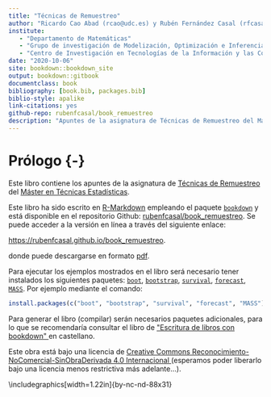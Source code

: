 ```yaml
--- 
title: "Técnicas de Remuestreo"
author: "Ricardo Cao Abad (rcao@udc.es) y Rubén Fernández Casal (rfcasal@udc.es)"
institute: 
   - "Departamento de Matemáticas"
   - "Grupo de investigación de Modelización, Optimización e Inferencia Estadística (MODES)"
   - "Centro de Investigación en Tecnologías de la Información y las Comunicaciones (CITIC)"
date: "2020-10-06"
site: bookdown::bookdown_site
output: bookdown::gitbook
documentclass: book
bibliography: [book.bib, packages.bib]
biblio-style: apalike
link-citations: yes
github-repo: rubenfcasal/book_remuestreo
description: "Apuntes de la asignatura de Técnicas de Remuestreo del Máster en Técnicas Estadísticas."
---
```



# Prólogo {-}

Este libro contiene los apuntes de la asignatura de [Técnicas de Remuestreo](http://eamo.usc.es/pub/mte/index.php/es/?option=com_content&view=article&id=2202&idm=22&a%C3%B1o=2019) del [Máster en Técnicas Estadísticas](http://eio.usc.es/pub/mte). 

Este libro ha sido escrito en [R-Markdown](http://rmarkdown.rstudio.com) empleando el paquete [`bookdown`](https://bookdown.org/yihui/bookdown/)  y está disponible en el repositorio Github: [rubenfcasal/book_remuestreo](https://github.com/rubenfcasal/book_remuestreo). 
Se puede acceder a la versión en línea a través del siguiente enlace:

<https://rubenfcasal.github.io/book_remuestreo>.

<!-- 
<a class="btn pull-left js-toolbar-action" aria-label="PDF" title="PDF" href="#"><i class="fa fa-file-pdf-o"></i></a> 
-->

donde puede descargarse en formato [pdf](https://rubenfcasal.github.io/book_remuestreo/book_remuestreo.pdf).

Para ejecutar los ejemplos mostrados en el libro será necesario tener instalados los siguientes paquetes:
[`boot`](https://cran.r-project.org/web/packages/boot/index.html), [`bootstrap`](https://cran.r-project.org/web/packages/bootstrap/index.html), [`survival`](https://cran.r-project.org/web/packages/survival/index.html), [`forecast`](https://cran.r-project.org/web/packages/forecast/index.html), [`MASS`](https://cran.r-project.org/web/packages/MASS/index.html).
Por ejemplo mediante el comando:

```r
install.packages(c("boot", "bootstrap", "survival", "forecast", "MASS"))
```

Para generar el libro (compilar) serán necesarios paquetes adicionales, 
para lo que se recomendaría consultar el libro de ["Escritura de libros con bookdown" ](https://rubenfcasal.github.io/bookdown_intro) en castellano.


Este obra está bajo una licencia de [Creative Commons Reconocimiento-NoComercial-SinObraDerivada 4.0 Internacional ](https://creativecommons.org/licenses/by-nc-nd/4.0/deed.es_ES) 
(esperamos poder liberarlo bajo una licencia menos restrictiva más adelante...).


\includegraphics[width=1.22in]{by-nc-nd-88x31} 



